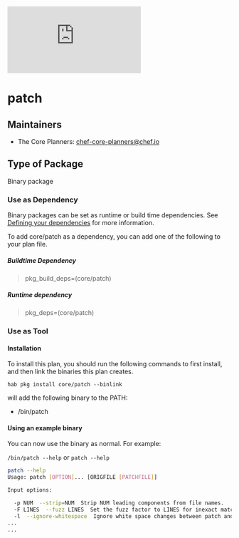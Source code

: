[![Build Status](https://dev.azure.com/chefcorp-partnerengineering/Chef%20Base%20Plans/_apis/build/status/chef-base-plans.patch?branchName=master)](https://dev.azure.com/chefcorp-partnerengineering/Chef%20Base%20Plans/_build/latest?definitionId=69&branchName=master)

# patch

## Maintainers

* The Core Planners: <chef-core-planners@chef.io>

## Type of Package

Binary package

### Use as Dependency

Binary packages can be set as runtime or build time dependencies. See [Defining your dependencies](https://www.habitat.sh/docs/developing-packages/developing-packages/#sts=Define%20Your%20Dependencies) for more information.

To add core/patch as a dependency, you can add one of the following to your plan file.

##### Buildtime Dependency

> pkg_build_deps=(core/patch)

##### Runtime dependency

> pkg_deps=(core/patch)

### Use as Tool

#### Installation

To install this plan, you should run the following commands to first install, and then link the binaries this plan creates.

``hab pkg install core/patch --binlink``

will add the following binary to the PATH:

* /bin/patch

#### Using an example binary

You can now use the binary as normal.  For example:

``/bin/patch --help`` or ``patch --help``

```bash
patch --help
Usage: patch [OPTION]... [ORIGFILE [PATCHFILE]]

Input options:

  -p NUM  --strip=NUM  Strip NUM leading components from file names.
  -F LINES  --fuzz LINES  Set the fuzz factor to LINES for inexact matching.
  -l  --ignore-whitespace  Ignore white space changes between patch and input.
...
...
```
